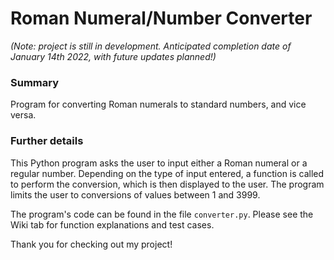 # Roman Numeral/Number Converter

*(Note: project is still in development. Anticipated completion date of January 14th 2022, with future updates planned!)*

### Summary
Program for converting Roman numerals to standard numbers, and vice versa.

### Further details

This Python program asks the user to input either a Roman numeral or a regular number. Depending on the type of input entered, a function is called to perform the conversion, which is then displayed to the user. The program limits the user to conversions of values between 1 and 3999.

The program's code can be found in the file `converter.py`. Please see the Wiki tab for function explanations and test cases.

Thank you for checking out my project!
